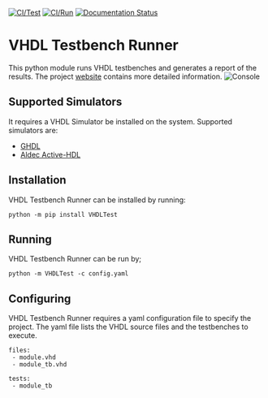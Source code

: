 [![CI/Test](https://github.com/Malcolmnixon/VhdlTest/workflows/CI/Test/badge.svg)](https://github.com/Malcolmnixon/VhdlTest/actions?query=workflow%3ACI%2FTest) [![CI/Run](https://github.com/Malcolmnixon/VhdlTest/workflows/CI/Run/badge.svg)](https://github.com/Malcolmnixon/VhdlTest/actions?query=workflow%3ACI%2FRun) [![Documentation Status](https://readthedocs.org/projects/vhdltest/badge/?version=latest)](https://vhdltest.readthedocs.io/en/latest/?badge=latest)

# VHDL Testbench Runner
This python module runs VHDL testbenches and generates a report of the results.
The project [website](https://vhdltest.readthedocs.io/en/latest/) contains more detailed information.
![Console](/docs/source/images/console.png)

## Supported Simulators
It requires a VHDL Simulator be installed on the system. Supported simulators are:
- [GHDL](http://ghdl.free.fr/)
- [Aldec Active-HDL](https://www.aldec.com/en/products/fpga_simulation/active-hdl)

## Installation
VHDL Testbench Runner can be installed by running:
```
python -m pip install VHDLTest
```

## Running
VHDL Testbench Runner can be run by;
```
python -m VHDLTest -c config.yaml
```

## Configuring
VHDL Testbench Runner requires a yaml configuration file to specify the project.
The yaml file lists the VHDL source files and the testbenches to execute.
```
files:
 - module.vhd
 - module_tb.vhd
 
tests:
 - module_tb
```
